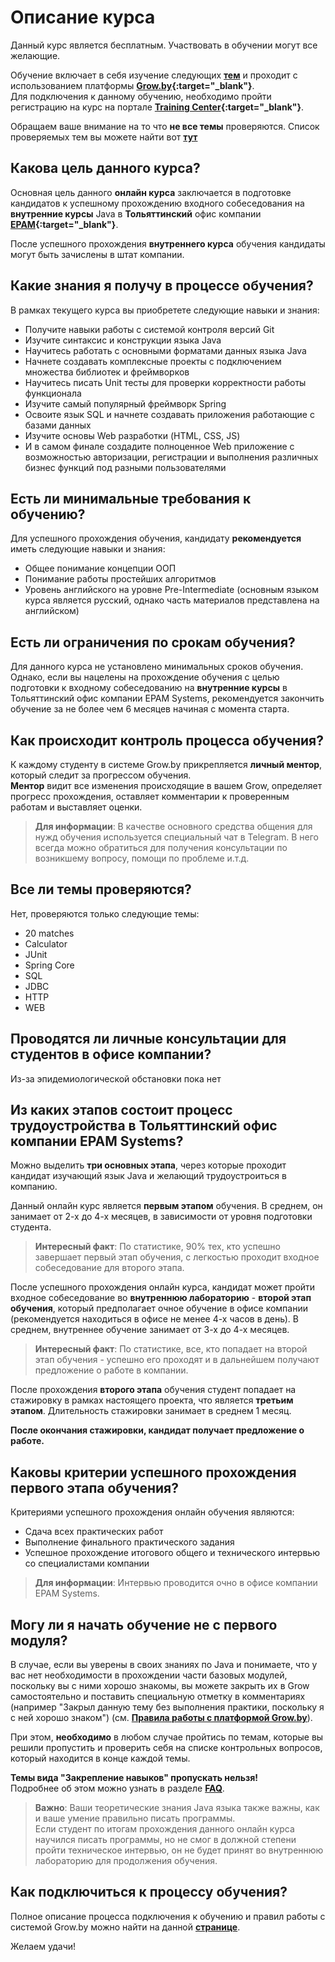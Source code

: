 Описание курса
===

Данный курс является бесплатным. Участвовать в обучении могут все желающие.

Обучение включает в себя изучение следующих **[тем]({{site.contenturl}})** и проходит с использованием платформы **[Grow.by](https://grow.by){:target="_blank"}**.  
Для подключения к данному обучению, необходимо пройти регистрацию на курс на портале **[Training Center](https://www.training.ru/#!/Training/2305){:target="_blank"}**.

Обращаем ваше внимание на то что **не все темы** проверяются. Список проверяемых тем вы можете найти вот **[тут]({{site.materialsurl}}general/practical_tasks_completing_rules)**

Какова цель данного курса?
---------------------
Основная цель данного **онлайн курса** заключается в подготовке кандидатов к успешному прохождению входного собеседования на **внутренние курсы** Java в **Тольяттинский** офис компании **[EPAM](https://www.epam.com){:target="_blank"}**.

После успешного прохождения **внутреннего курса** обучения кандидаты могут быть зачислены в штат компании.

Какие знания я получу в процессе обучения?
---------------------
В рамках текущего курса вы приобретете следующие навыки и знания: 
* Получите навыки работы с системой контроля версий Git
* Изучите синтаксис и конструкции языка Java
* Научитесь работать с основными форматами данных языка Java
* Начнете создавать комплексные проекты с подключением множества библиотек и фреймворков
* Научитесь писать Unit тесты для проверки корректности работы функционала
* Изучите самый популярный фреймворк Spring
* Освоите язык SQL и начнете создавать приложения работающие с базами данных
* Изучите основы Web разработки (HTML, CSS, JS)
* И в самом финале создадите полноценное Web приложение с возможностью авторизации, регистрации и выполнения различных бизнес функций под разными пользователями

Есть ли минимальные требования к обучению?
---------------------
Для успешного прохождения обучения, кандидату **рекомендуется** иметь следующие навыки и знания:
* Общее понимание концепции ООП
* Понимание работы простейших алгоритмов
* Уровень английского на уровне Pre-Intermediate (основным языком курса является русский, однако часть материалов представлена на английском)

Есть ли ограничения по срокам обучения?
---------------------
Для данного курса не установлено минимальных сроков обучения.  
Однако, если вы нацелены на прохождение обучения с целью подготовки к входному собеседованию на **внутренние курсы** в Тольяттинский офис компании EPAM Systems, рекомендуется закончить обучение за не более чем 6 месяцев начиная с момента старта. 

Как происходит контроль процесса обучения?
---------------------
К каждому студенту в системе Grow.by прикрепляется **личный ментор**, который следит за прогрессом обучения.  
**Ментор** видит все изменения происходящие в вашем Grow, определяет прогресс прохождения, оставляет комментарии к проверенным работам и выставляет оценки.

>**Для информации**: В качестве основного средства общения для нужд обучения используется специальный чат в Telegram. В него всегда можно обратиться для получения консультации по возникшему вопросу, помощи по проблеме и.т.д.

Все ли темы проверяются?
---------------------
Нет, проверяются только следующие темы:
* 20 matches
* Calculator
* JUnit
* Spring Core
* SQL
* JDBC
* HTTP
* WEB

Проводятся ли личные консультации для студентов в офисе компании?
---------------------
Из-за эпидемиологической обстановки пока нет
<!-- Первые темы данного обучения служат проверкой того, что студент способен освоить навыки программирования и язык Java. На данном этапе личных консультаций в офисе компании не предусмотрено.-->
<!-- Начиная с темы **[Введение в сборщик проектов Maven]({{site.contenturl}}#%D1%81%D0%B1%D0%BE%D1%80%D0%BA%D0%B0-%D0%BF%D1%80%D0%BE%D0%B5%D0%BA%D1%82%D0%BE%D0%B2)** у студента появляется возможность посещения консультаций в офисе компании. Ментор сообщит вам об этом, как только вы успешно пройдете все базовые темы.-->
<!-- >**Для информации**: Во время консультаций преподаватели смогут ответить на любые интересующие вас вопросы по обучению. Также в рамках консультаций студент сможет узнать больше о самой компании, познакомиться с условиями работы, узнать о различных особенностях данной сферы и дальнейших возможностях развития в офисе и компании. -->

Из каких этапов состоит процесс трудоустройства в Тольяттинский офис компании EPAM Systems?
---------------------
Можно выделить **три основных этапа**, через которые проходит кандидат изучающий язык Java и желающий трудоустроиться в компанию. 

Данный онлайн курс является **первым этапом** обучения. В среднем, он занимает от 2-х до 4-х месяцев, в зависимости от уровня подготовки студента.

>**Интересный факт**: По статистике, 90% тех, кто успешно завершает первый этап обучения, с легкостью проходит входное собеседование для второго этапа.

После успешного прохождения онлайн курса, кандидат может пройти входное собеседование во **внутреннюю лабораторию** - **второй этап обучения**, который предполагает очное обучение в офисе компании (рекомендуется находиться в офисе не менее 4-х часов в день). В среднем, внутреннее обучение занимает от 3-х до 4-х месяцев.

>**Интересный факт**: По статистике, все, кто попадает на второй этап обучения - успешно его проходят и в дальнейшем получают предложение о работе в компании.

После прохождения **второго этапа** обучения студент попадает на стажировку в рамках настоящего проекта, что является **третьим этапом**. Длительность стажировки занимает в среднем 1 месяц. 

**После окончания стажировки, кандидат получает предложение о работе.**

Каковы критерии успешного прохождения первого этапа обучения?
---------------------
Критериями успешного прохождения онлайн обучения являются:
* Сдача всех практических работ
* Выполнение финального практического задания
* Успешное прохождение итогового общего и технического интервью со специалистами компании

>**Для информации**: Интервью проводится очно в офисе компании EPAM Systems.

Могу ли я начать обучение не с первого модуля?
---------------------
В случае, если вы уверены в своих знаниях по Java и понимаете, что у вас нет необходимости в прохождении части базовых модулей, поскольку вы с ними хорошо знакомы, вы можете закрыть их в Grow самостоятельно и поставить специальную отметку в комментариях (например "Закрыл данную тему без выполнения практики, поскольку я с ней хорошо знаком") (см. **[Правила работы с платформой Grow.by]({{site.materialsurl}}general/grow_intro)**).

При этом, **необходимо** в любом случае пройтись по темам, которые вы решили пропустить и проверить себя на списке контрольных вопросов, который находится в конце каждой темы.

**Темы вида "Закрепление навыков" пропускать нельзя!**  
Подробнее об этом можно узнать в разделе **[FAQ]({{site.materialsurl}}general/faq)**.

>**Важно**: Ваши теоретические знания Java языка также важны, как и ваше умение правильно писать программы.  
>Если студент по итогам прохождения данного онлайн курса научился писать программы, но не смог в должной степени пройти техническое интервью, он не будет принят во внутреннюю лабораторию для продолжения обучения.

Как подключиться к процессу обучения?
---------------------
Полное описание процесса подключения к обучению и правил работы с системой Grow.by можно найти на данной **[странице]({{site.materialsurl}}general/education_start)**.


Желаем удачи!
